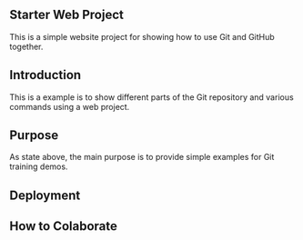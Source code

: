 ## Starter Web Project

This is a simple website project for showing how to use Git and GitHub together.

## Introduction

This is a example is to show different parts of the Git repository and various commands using a web project.

## Purpose

As state above, the main purpose is to provide simple examples for Git training demos.

## Deployment

## How to Colaborate